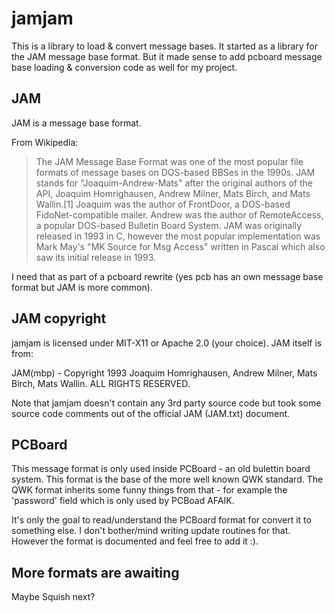 # jamjam

This is a library to load & convert message bases. It started as a library for the JAM message base format. But it made sense to add pcboard message base loading & conversion code as well for my project.

## JAM

JAM is a message base format.

From Wikipedia:

> The JAM Message Base Format was one of the most popular file formats of message bases on DOS-based BBSes in the 1990s. JAM stands for "Joaquim-Andrew-Mats" after the original authors of the API, Joaquim Homrighausen, Andrew Milner, Mats Birch, and Mats Wallin.[1] Joaquim was the author of FrontDoor, a DOS-based FidoNet-compatible mailer. Andrew was the author of RemoteAccess, a popular DOS-based Bulletin Board System. JAM was originally released in 1993 in C, however the most popular implementation was Mark May's "MK Source for Msg Access" written in Pascal which also saw its initial release in 1993.

I need that as part of a pcboard rewrite (yes pcb has an own message base format but JAM is more common).

## JAM copyright

jamjam is licensed under MIT-X11 or Apache 2.0 (your choice). JAM itself is from:

JAM(mbp) - Copyright 1993 Joaquim Homrighausen, Andrew Milner,
                               Mats Birch, Mats Wallin.
                               ALL RIGHTS RESERVED.

Note that jamjam doesn't contain any 3rd party source code but took some source code comments out of the official JAM (JAM.txt) document.

## PCBoard

This message format is only used inside PCBoard - an old bulettin board system. This format is the base of the more well known QWK standard. The QWK format inherits some funny things from that - for example the 'password' field which is only used by PCBoad AFAIK.

It's only the goal to read/understand the PCBoard format for convert it to something else. I don't bother/mind writing update routines for that. However the format is documented and feel free to add it :).


## More formats are awaiting

Maybe Squish next?